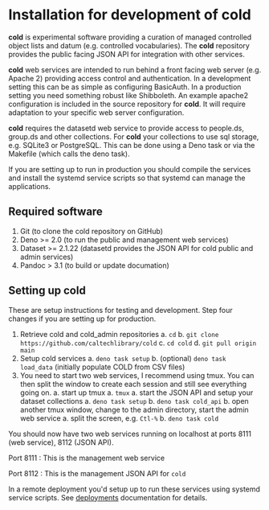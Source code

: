 Installation for development of **cold**
========================================

**cold** is experimental software providing a curation of managed controlled object lists and datum (e.g. controlled vocabularies). The **cold** repository provides the public facing JSON API for integration with other services.

**cold** web services are intended to run behind a front facing web server (e.g. Apache 2) providing access control and authentication. In a development setting this can be as simple as configuring BasicAuth.  In a production setting you need something robust like Shibboleth.  An example apache2 configuration is included in the source repository for **cold**. It will require adaptation to your specific web server configuration.

**cold** requires the datasetd web service to provide access to people.ds, group.ds and other collections. For **cold** your collections to use sql storage, e.g. SQLite3 or PostgreSQL. This can be done using a Deno task or via the Makefile (which calls the deno task).

If you are setting up to run in production you should compile the services and install the systemd service scripts so that systemd can manage the applications.

Required software
-----------------

1. Git (to clone the cold repository on GitHub)
2. Deno >= 2.0 (to run the public and management web services)
3. Dataset >= 2.1.22 (datasetd provides the JSON API for cold public and admin services)
4. Pandoc > 3.1 (to build or update documation)

Setting up cold
---------------

These are setup instructions for testing and development.  Step four changes
if you are setting up for production.

1. Retrieve cold and cold_admin repositories
    a. `cd`
    b. `git clone https://github.com/caltechlibrary/cold`
    c. `cd cold`
    d. `git pull origin main`
2. Setup cold services
    a. `deno task setup`
    b. (optional) `deno task load_data` (initially populate COLD from CSV files)
3. You need to start two web services, I recommend using tmux. You can then split the window to create each session and still see everything going on.
    a. start up tmux
      a. `tmux`
    a. start the JSON API and setup your dataset collections
      a. `deno task setup`
      b. `deno task cold_api`
    b. open another tmux window, change to the admin directory, start the admin web service
      a. split the screen, e.g. `Ctl-%`
      b. `deno task cold`

You should now have two web services running on localhost at ports 8111 (web service), 8112 (JSON API).

Port 8111
: This is the management web service

Port 8112
: This is the management JSON API for `cold`

In a remote deployment you'd setup up to run these services using systemd service scripts. See [deployments](deployment.md) documentation for details.
